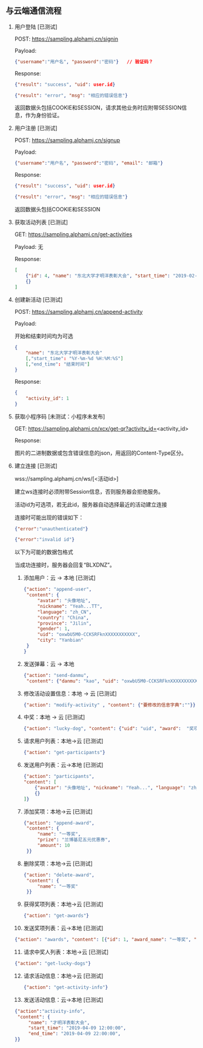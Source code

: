 ## 与云端通信流程

1. 用户登陆 [已测试]

   POST: https://sampling.alphamj.cn/signin

   Payload: 

   ```json
   {"username":"用户名", "password":"密码"}   // 验证码？
   ```

   Response: 
   ```json
   {"result": "success", "uid": user.id}
   ```
   ```json
   {"result": "error", "msg": "相应的错误信息"}
   ```

   返回数据头包括COOKIE和SESSION，请求其他业务时应附带SESSION信息，作为身份验证。

2. 用户注册 [已测试]

   POST: https://sampling.alphamj.cn/signup

   Payload: 
   ```json
   {"username":"用户名", "password":"密码", "email": "邮箱"}
   ```

   Response: 
   ```json
   {"result": "success", "uid": user.id}
   ```
   ```json
   {"result": "error", "msg": "相应的错误信息"}
   ```

   返回数据头包括COOKIE和SESSION

3. 获取活动列表 [已测试]

   GET: https://sampling.alphamj.cn/get-activities

   Payload: 无

   Response: 

   ```json
   [
       {"id": 4, "name": "东北大学才明洋表彰大会", "start_time": "2019-02-30 08:20:18", "end_time": "2019-2-31 20:17:24"},
       {}
   ]
   ```

4. 创建新活动 [已测试]

   POST: https://sampling.alphamj.cn/append-activity

   Payload:

   开始和结束时间均为可选

   ```json
   {
       "name": "东北大学才明洋表彰大会"
       [,"start_time": "%Y-%m-%d %H:%M:%S"]
       [,"end_time": "结束时间"]
   }
   ```

   Response:

   ```json
   {
       "activity_id": 1
   }
   ```

5. 获取小程序码 [未测试：小程序未发布]

   GET: https://sampling.alphamj.cn/xcx/get-qr?activity_id=<activity_id>

   Response:

   图片的二进制数据或包含错误信息的json，用返回的Content-Type区分。

6. 建立连接 [已测试]

   wss://sampling.alphamj.cn/ws/[<活动id>]

   建立ws连接时必须附带Session信息，否则服务器会拒绝服务。

   活动id为可选项，若无此id，服务器自动选择最近的活动建立连接

   连接时可能出现的错误如下：

   ```json
   {"error":"unauthenticated"}
   ```
   ```json
   {"error":"invalid id"}
   ```

   以下为可能的数据包格式

   当成功连接时，服务器会回复“BLXDNZ”。

   1. 添加用户：云 -> 本地 [已测试]

      ```json
      {"action": "append-user", 
       "content": {
           "avatar": "头像地址", 
           "nickname": "Yeah...TT", 
           "language": "zh_CN", 
           "country": "China", 
           "province": "Jilin", 
           "gender": 1, 
           "uid": "oxwbU5M0-CCKSRFknXXXXXXXXXXX", 
           "city": "Yanbian"
       }
      }
      ```

   2. 发送弹幕：云 -> 本地

      ```json
      {"action": "send-danmu", 
       "content": {"danmu": "kao", "uid": "oxwbU5M0-CCKSRFknXXXXXXXXXXX"}}
      ```

   3. 修改活动设置信息：本地 -> 云 [已测试]

      ```json
      {"action": "modify-activity" , "content": {"要修改的信息字典":""}}
      ```

   4. 中奖：本地 -> 云  [已测试]

      ```json
      {"action": "lucky-dog", "content": {"uid": "uid", "award":  "奖项名称"}}
      ```

   5. 请求用户列表：本地->云 [已测试]

      ```json
      {"action": "get-participants"}
      ```

   6. 发送用户列表：云->本地 [已测试]

      ```json
      {"action": "participants", 
      "content": [
          {"avatar": "头像地址", "nickname": "Yeah...", "language": "zh_CN", "nickName": "Yeah...", "country": "China", "province": "Jilin", "gender": 1, "uid": "oxwbU5M0-CCKSRFknXXXXXXXXXXX", "city": "Yanbian"},
          {}
      ]}
      ```

   7. 添加奖项：本地->云 [已测试]

      ```json
      {"action": "append-award",
       "content": {
           "name": "一等奖",
           "prize": "兰博基尼五元优惠券",
           "amount": 10
       }}
      ```

   8. 删除奖项：本地->云 [已测试]

      ```json
      {"action": "delete-award",
       "content": {
           "name": "一等奖"
       }}
      ```

   9. 获得奖项列表：本地->云 [已测试]

      ```json
      {"action": "get-awards"}
      ```

   10. 发送奖项列表：云->本地 [已测试]

     ```json
     {"action": "awards", "content": [{"id": 1, "award_name": "一等奖", "prize_name": "兰博基尼五元优惠券", "amount": 10, "activity_id": 1}]}
     ```

   11. 请求中奖人列表：本地->云 [已测试]

      ```json
      {"action": "get-lucky-dogs"}
      ```

   12. 请求活动信息：本地->云 [已测试]

       ```json
       {"action": "get-activity-info"}
       ```

   13. 发送活动信息：云->本地 [已测试]

      ```json
      {"action":"activity-info",
       "content": {
           "name": "才明洋表彰大会",
           "start_time": "2019-04-09 12:00:00",
           "end_time": "2019-04-09 22:00:00",
      }}
      ```


